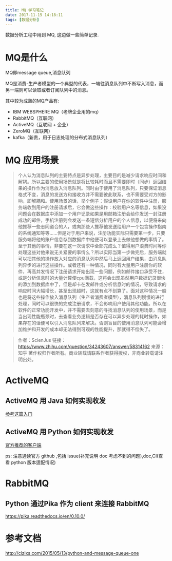 ```yaml
---
title: MQ 学习笔记
date: 2017-11-15 14:18:11
tags: [数据分析]
---
```

数据分析工程中用到 MQ, 这边做一些简单记录.<!--more-->

# MQ是什么
MQ即message queue,消息队列

MQ是消费-生产者模型的一个典型的代表，一端往消息队列中不断写入消息，而另一端则可以读取或者订阅队列中的消息。

其中较为成熟的MQ产品有:
- IBM WEBSPHERE MQ（老牌企业用的mq）
- RabbitMQ（互联网）
- ActiveMQ（互联网 + 企业）
- ZeroMQ（互联网）
- kafka（新贵，用于日志处理的分布式消息队列）

# MQ 应用场景
>个人认为消息队列的主要特点是异步处理，主要目的是减少请求响应时间和解耦。所以主要的使用场景就是将比较耗时而且不需要即时（同步）返回结果的操作作为消息放入消息队列。同时由于使用了消息队列，只要保证消息格式不变，消息的发送方和接收方并不需要彼此联系，也不需要受对方的影响，即解耦和。使用场景的话，举个例子：假设用户在你的软件中注册，服务端收到用户的注册请求后，它会做这些操作：校验用户名等信息，如果没问题会在数据库中添加一个用户记录如果是用邮箱注册会给你发送一封注册成功的邮件，手机注册则会发送一条短信分析用户的个人信息，以便将来向他推荐一些志同道合的人，或向那些人推荐他发送给用户一个包含操作指南的系统通知等等……但是对于用户来说，注册功能实际只需要第一步，只要服务端将他的账户信息存到数据库中他便可以登录上去做他想做的事情了。至于其他的事情，非要在这一次请求中全部完成么？值得用户浪费时间等你处理这些对他来说无关紧要的事情么？所以实际当第一步做完后，服务端就可以把其他的操作放入对应的消息队列中然后马上返回用户结果，由消息队列异步的进行这些操作。或者还有一种情况，同时有大量用户注册你的软件，再高并发情况下注册请求开始出现一些问题，例如邮件接口承受不住，或是分析信息时的大量计算使cpu满载，这将会出现虽然用户数据记录很快的添加到数据库中了，但是却卡在发邮件或分析信息时的情况，导致请求的响应时间大幅增长，甚至出现超时，这就有点不划算了。面对这种情况一般也是将这些操作放入消息队列（生产者消费者模型），消息队列慢慢的进行处理，同时可以很快的完成注册请求，不会影响用户使用其他功能。所以在软件的正常功能开发中，并不需要去刻意的寻找消息队列的使用场景，而是当出现性能瓶颈时，去查看业务逻辑是否存在可以异步处理的耗时操作，如果存在的话便可以引入消息队列来解决。否则盲目的使用消息队列可能会增加维护和开发的成本却无法得到可观的性能提升，那就得不偿失了。

>作者：ScienJus
链接：https://www.zhihu.com/question/34243607/answer/58314162
来源：知乎
著作权归作者所有。商业转载请联系作者获得授权，非商业转载请注明出处。
# ActiveMQ
## ActiveMQ 用 Java 如何实现收发
[参考这篇入门](https://www.songliguo.com/activemq-getting-started.html)

## ActiveMQ 用 Python 如何实现收发
[官方推荐的客户端](https://github.com/jasonrbriggs/stomp.py)

ps: 注意通读官方 github ,包括 issue(补充说明 doc 考虑不到的问题),doc,CI(查看 python 版本适配情况)

# RabbitMQ
## Python 通过Pika 作为 client 来连接 RabbitMQ
https://pika.readthedocs.io/en/0.10.0/
##
# 参考文档
http://cizixs.com/2015/05/13/python-and-message-queue-one
